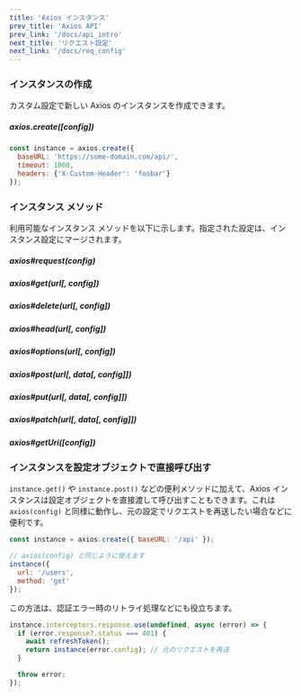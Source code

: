 ```yaml
---
title: 'Axios インスタンス'
prev_title: 'Axios API'
prev_link: '/docs/api_intro'
next_title: 'リクエスト設定'
next_link: '/docs/req_config'
---
```


### インスタンスの作成

カスタム設定で新しい Axios のインスタンスを作成できます。

##### axios.create([config])

```js
const instance = axios.create({
  baseURL: 'https://some-domain.com/api/',
  timeout: 1000,
  headers: {'X-Custom-Header': 'foobar'}
});
```

### インスタンス メソッド

利用可能なインスタンス メソッドを以下に示します。指定された設定は、インスタンス設定にマージされます。

##### axios#request(config)
##### axios#get(url[, config])
##### axios#delete(url[, config])
##### axios#head(url[, config])
##### axios#options(url[, config])
##### axios#post(url[, data[, config]])
##### axios#put(url[, data[, config]])
##### axios#patch(url[, data[, config]])
##### axios#getUri([config])

### インスタンスを設定オブジェクトで直接呼び出す

`instance.get()` や `instance.post()` などの便利メソッドに加えて、Axios インスタンスは設定オブジェクトを直接渡して呼び出すこともできます。これは `axios(config)` と同様に動作し、元の設定でリクエストを再送したい場合などに便利です。

```js
const instance = axios.create({ baseURL: '/api' });

// axios(config) と同じように使えます
instance({
  url: '/users',
  method: 'get'
});
```

この方法は、認証エラー時のリトライ処理などにも役立ちます。

```js
instance.interceptors.response.use(undefined, async (error) => {
  if (error.response?.status === 401) {
    await refreshToken();
    return instance(error.config); // 元のリクエストを再送
  }

  throw error;
});
```